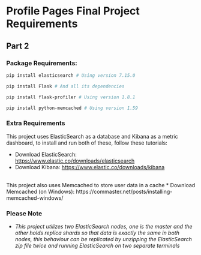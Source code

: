 # Profile Pages Final Project Requirements
## Part 2

### Package Requirements:
```bash
pip install elasticsearch # Using version 7.15.0

pip install Flask # And all its dependencies

pip install flask-profiler # Using version 1.8.1

pip install python-memcached # Using version 1.59
```
### Extra Requirements
This project uses ElasticSearch as a database and Kibana as a metric dashboard, to install and run both of these, follow these tutorials: 
* Download ElasticSearch: https://www.elastic.co/downloads/elasticsearch
* Download Kibana: https://www.elastic.co/downloads/kibana 

<br>
This project also uses Memcached to store user data in a cache
* Download Memcached (on Windows): https://commaster.net/posts/installing-memcached-windows/ 

### Please Note
- *This project utilizes two ElasticSearch nodes, one is the master and the other holds replica shards so that data is exactly the same in both nodes, this behaviour can be replicated by unzipping the ElasticSearch zip file twice and running ElasticSearch on two separate terminals*